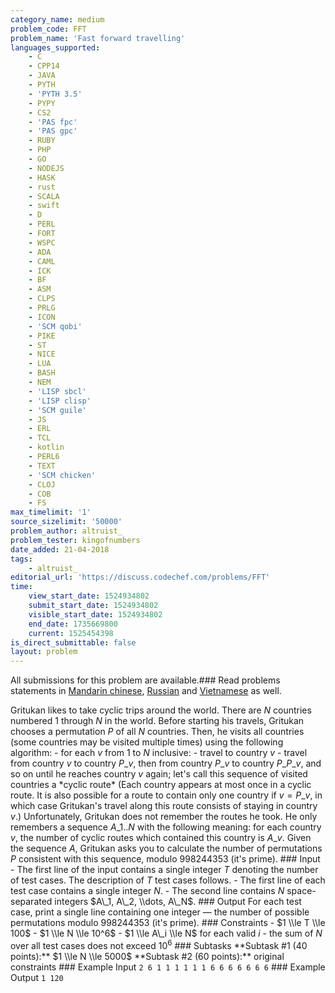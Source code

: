 ```yaml
---
category_name: medium
problem_code: FFT
problem_name: 'Fast forward travelling'
languages_supported:
    - C
    - CPP14
    - JAVA
    - PYTH
    - 'PYTH 3.5'
    - PYPY
    - CS2
    - 'PAS fpc'
    - 'PAS gpc'
    - RUBY
    - PHP
    - GO
    - NODEJS
    - HASK
    - rust
    - SCALA
    - swift
    - D
    - PERL
    - FORT
    - WSPC
    - ADA
    - CAML
    - ICK
    - BF
    - ASM
    - CLPS
    - PRLG
    - ICON
    - 'SCM qobi'
    - PIKE
    - ST
    - NICE
    - LUA
    - BASH
    - NEM
    - 'LISP sbcl'
    - 'LISP clisp'
    - 'SCM guile'
    - JS
    - ERL
    - TCL
    - kotlin
    - PERL6
    - TEXT
    - 'SCM chicken'
    - CLOJ
    - COB
    - FS
max_timelimit: '1'
source_sizelimit: '50000'
problem_author: altruist_
problem_tester: kingofnumbers
date_added: 21-04-2018
tags:
    - altruist_
editorial_url: 'https://discuss.codechef.com/problems/FFT'
time:
    view_start_date: 1524934802
    submit_start_date: 1524934802
    visible_start_date: 1524934802
    end_date: 1735669800
    current: 1525454398
is_direct_submittable: false
layout: problem
---
```

All submissions for this problem are available.### Read problems statements in [Mandarin chinese](http://www.codechef.com/download/translated/LTIME59/mandarin/FFT.pdf), [Russian](http://www.codechef.com/download/translated/LTIME59/russian/FFT.pdf) and [Vietnamese](http://www.codechef.com/download/translated/LTIME59/vietnamese/FFT.pdf) as well.

Gritukan likes to take cyclic trips around the world. There are $N$ countries numbered $1$ through $N$ in the world. Before starting his travels, Gritukan chooses a permutation $P$ of all $N$ countries. Then, he visits all countries (some countries may be visited multiple times) using the following algorithm: - for each $v$ from $1$ to $N$ inclusive: - travel to country $v$ - travel from country $v$ to country $P\_v$, then from country $P\_v$ to country $P\_{P\_v}$, and so on until he reaches country $v$ again; let's call this sequence of visited countries a \*cyclic route\* (Each country appears at most once in a cyclic route. It is also possible for a route to contain only one country if $v=P\_v$, in which case Gritukan's travel along this route consists of staying in country $v$.) Unfortunately, Gritukan does not remember the routes he took. He only remembers a sequence $A\_{1..N}$ with the following meaning: for each country $v$, the number of cyclic routes which contained this country is $A\_v$. Given the sequence $A$, Gritukan asks you to calculate the number of permutations $P$ consistent with this sequence, modulo $998244353$ (it's prime). ### Input - The first line of the input contains a single integer $T$ denoting the number of test cases. The description of $T$ test cases follows. - The first line of each test case contains a single integer $N$. - The second line contains $N$ space-separated integers $A\_1, A\_2, \\dots, A\_N$. ### Output For each test case, print a single line containing one integer — the number of possible permutations modulo $998244353$ (it's prime). ### Constraints - $1 \\le T \\le 100$ - $1 \\le N \\le 10^6$ - $1 \\le A\_i \\le N$ for each valid $i$ - the sum of $N$ over all test cases does not exceed $10^6$ ### Subtasks \*\*Subtask #1 (40 points):\*\* $1 \\le N \\le 5000$ \*\*Subtask #2 (60 points):\*\* original constraints ### Example Input ``` 2 6 1 1 1 1 1 1 6 6 6 6 6 6 6 ``` ### Example Output ``` 1 120 ```

